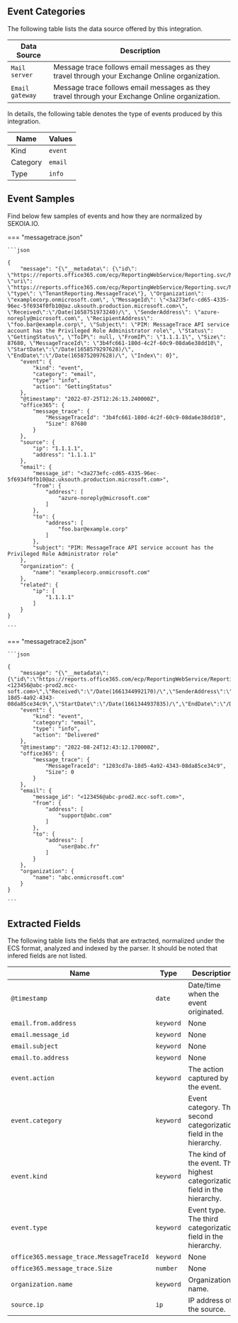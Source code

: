 
## Event Categories


The following table lists the data source offered by this integration.

| Data Source | Description                          |
| ----------- | ------------------------------------ |
| `Mail server` | Message trace follows email messages as they travel through your Exchange Online organization. |
| `Email gateway` | Message trace follows email messages as they travel through your Exchange Online organization. |





In details, the following table denotes the type of events produced by this integration.

| Name | Values |
| ---- | ------ |
| Kind | `event` |
| Category | `email` |
| Type | `info` |




## Event Samples

Find below few samples of events and how they are normalized by SEKOIA.IO.


=== "messagetrace.json"

    ```json
	
    {
        "message": "{\"__metadata\": {\"id\": \"https://reports.office365.com/ecp/ReportingWebService/Reporting.svc/MessageTrace(0)\", \"uri\": \"https://reports.office365.com/ecp/ReportingWebService/Reporting.svc/MessageTrace(0)\", \"type\": \"TenantReporting.MessageTrace\"}, \"Organization\": \"examplecorp.onmicrosoft.com\", \"MessageId\": \"<3a273efc-cd65-4335-96ec-5f6934f0fb10@az.uksouth.production.microsoft.com>\", \"Received\":\"/Date(1658751973240)/\", \"SenderAddress\": \"azure-noreply@microsoft.com\", \"RecipientAddress\": \"foo.bar@example.corp\", \"Subject\": \"PIM: MessageTrace API service account has the Privileged Role Administrator role\", \"Status\": \"GettingStatus\", \"ToIP\": null, \"FromIP\": \"1.1.1.1\", \"Size\": 87680, \"MessageTraceId\": \"3b4fc661-180d-4c2f-60c9-08da6e38dd10\", \"StartDate\":\"/Date(1658579297628)/\", \"EndDate\":\"/Date(1658752097628)/\", \"Index\": 0}",
        "event": {
            "kind": "event",
            "category": "email",
            "type": "info",
            "action": "GettingStatus"
        },
        "@timestamp": "2022-07-25T12:26:13.240000Z",
        "office365": {
            "message_trace": {
                "MessageTraceId": "3b4fc661-180d-4c2f-60c9-08da6e38dd10",
                "Size": 87680
            }
        },
        "source": {
            "ip": "1.1.1.1",
            "address": "1.1.1.1"
        },
        "email": {
            "message_id": "<3a273efc-cd65-4335-96ec-5f6934f0fb10@az.uksouth.production.microsoft.com>",
            "from": {
                "address": [
                    "azure-noreply@microsoft.com"
                ]
            },
            "to": {
                "address": [
                    "foo.bar@example.corp"
                ]
            },
            "subject": "PIM: MessageTrace API service account has the Privileged Role Administrator role"
        },
        "organization": {
            "name": "examplecorp.onmicrosoft.com"
        },
        "related": {
            "ip": [
                "1.1.1.1"
            ]
        }
    }
    	
	```


=== "messagetrace2.json"

    ```json
	
    {
        "message": "{\"__metadata\":{\"id\":\"https://reports.office365.com/ecp/ReportingWebService/Reporting.svc/MessageTrace(5)\",\"uri\":\"https://reports.office365.com/ecp/ReportingWebService/Reporting.svc/MessageTrace(5)\",\"type\":\"TenantReporting.MessageTrace\"},\"Organization\":\"abc.onmicrosoft.com\",\"MessageId\":\"<123456@abc-prod2.mcc-soft.com>\",\"Received\":\"/Date(1661344992170)/\",\"SenderAddress\":\"support@abc.com\",\"RecipientAddress\":\"user@abc.fr\",\"Subject\":null,\"Status\":\"Delivered\",\"ToIP\":null,\"FromIP\":null,\"Size\":0,\"MessageTraceId\":\"1203cd7a-18d5-4a92-4343-08da85ce34c9\",\"StartDate\":\"/Date(1661344937835)/\",\"EndDate\":\"/Date(1661344997835)/\",\"Index\":5}\n",
        "event": {
            "kind": "event",
            "category": "email",
            "type": "info",
            "action": "Delivered"
        },
        "@timestamp": "2022-08-24T12:43:12.170000Z",
        "office365": {
            "message_trace": {
                "MessageTraceId": "1203cd7a-18d5-4a92-4343-08da85ce34c9",
                "Size": 0
            }
        },
        "email": {
            "message_id": "<123456@abc-prod2.mcc-soft.com>",
            "from": {
                "address": [
                    "support@abc.com"
                ]
            },
            "to": {
                "address": [
                    "user@abc.fr"
                ]
            }
        },
        "organization": {
            "name": "abc.onmicrosoft.com"
        }
    }
    	
	```





## Extracted Fields

The following table lists the fields that are extracted, normalized under the ECS format, analyzed and indexed by the parser. It should be noted that infered fields are not listed.

| Name | Type | Description                |
| ---- | ---- | ---------------------------|
|`@timestamp` | `date` | Date/time when the event originated. |
|`email.from.address` | `keyword` | None |
|`email.message_id` | `keyword` | None |
|`email.subject` | `keyword` | None |
|`email.to.address` | `keyword` | None |
|`event.action` | `keyword` | The action captured by the event. |
|`event.category` | `keyword` | Event category. The second categorization field in the hierarchy. |
|`event.kind` | `keyword` | The kind of the event. The highest categorization field in the hierarchy. |
|`event.type` | `keyword` | Event type. The third categorization field in the hierarchy. |
|`office365.message_trace.MessageTraceId` | `keyword` | None |
|`office365.message_trace.Size` | `number` | None |
|`organization.name` | `keyword` | Organization name. |
|`source.ip` | `ip` | IP address of the source. |

